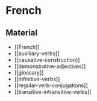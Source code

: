 # French

## Material

- [[French]]
- [[auxiliary-verbs]]
- [[causative-construction]]
- [[demonstrative-adjectives]]
- [[glossary]]
- [[infinitive-verbs]]
- [[regular-verb-conjugations]]
- [[transitive-intransitive-verbs]]
